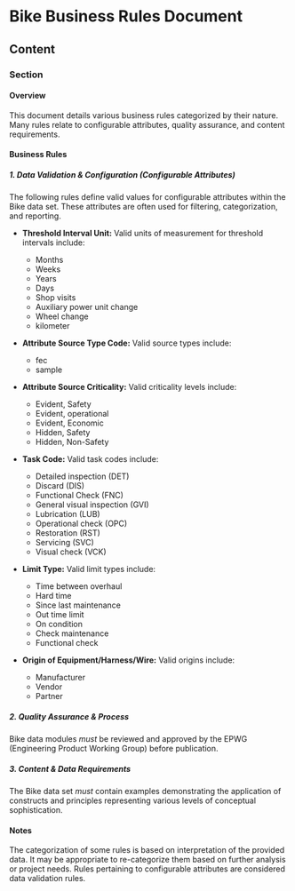 # Bike Business Rules Document

## Content

### Section

#### Overview

This document details various business rules categorized by their nature. Many rules relate to configurable attributes, quality assurance, and content requirements.

#### Business Rules

##### 1. Data Validation &amp; Configuration (Configurable Attributes)

The following rules define valid values for configurable attributes within the Bike data set. These attributes are often used for filtering, categorization, and reporting.

*   **Threshold Interval Unit:**
    Valid units of measurement for threshold intervals include:
    *   Months
    *   Weeks
    *   Years
    *   Days
    *   Shop visits
    *   Auxiliary power unit change
    *   Wheel change
    *   kilometer

*   **Attribute Source Type Code:**
    Valid source types include:
    *   fec
    *   sample

*   **Attribute Source Criticality:**
    Valid criticality levels include:
    *   Evident, Safety
    *   Evident, operational
    *   Evident, Economic
    *   Hidden, Safety
    *   Hidden, Non-Safety

*   **Task Code:**
    Valid task codes include:
    *   Detailed inspection (DET)
    *   Discard (DIS)
    *   Functional Check (FNC)
    *   General visual inspection (GVI)
    *   Lubrication (LUB)
    *   Operational check (OPC)
    *   Restoration (RST)
    *   Servicing (SVC)
    *   Visual check (VCK)

*   **Limit Type:**
    Valid limit types include:
    *   Time between overhaul
    *   Hard time
    *   Since last maintenance
    *   Out time limit
    *   On condition
    *   Check maintenance
    *   Functional check

*   **Origin of Equipment/Harness/Wire:**
    Valid origins include:
    *   Manufacturer
    *   Vendor
    *   Partner

##### 2. Quality Assurance &amp; Process

Bike data modules *must* be reviewed and approved by the EPWG (Engineering Product Working Group) before publication.

##### 3. Content &amp; Data Requirements

The Bike data set *must* contain examples demonstrating the application of constructs and principles representing various levels of conceptual sophistication.

#### Notes

The categorization of some rules is based on interpretation of the provided data. It may be appropriate to re-categorize them based on further analysis or project needs. Rules pertaining to configurable attributes are considered data validation rules.